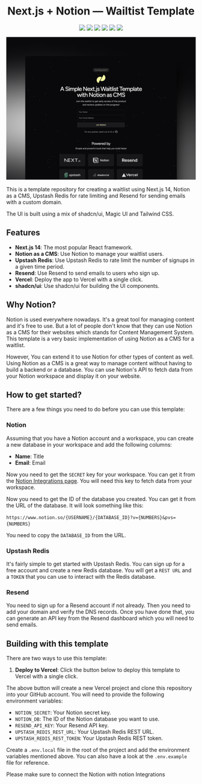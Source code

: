 <h1 align="center">Next.js + Notion — Wailtist Template</h1>

<p align="center">

<img src ="https://img.shields.io/badge/Next.js-000000.svg?style=for-the-badge&logo=nextdotjs&logoColor=white">
<img src ="https://img.shields.io/badge/Upstash-00E9A3.svg?style=for-the-badge&logo=Upstash&logoColor=white">
<img src ="https://img.shields.io/badge/Notion-000000.svg?style=for-the-badge&logo=Notion&logoColor=white">
<img src ="https://img.shields.io/badge/Resend-000000.svg?style=for-the-badge&logo=Resend&logoColor=white">
<img src ="https://img.shields.io/badge/shadcn/ui-000000.svg?style=for-the-badge&logo=shadcn/ui&logoColor=white">
<img src ="https://img.shields.io/badge/Vercel-000000.svg?style=for-the-badge&logo=Vercel&logoColor=white">

</p>

![GithubBanner](./app/opengraph-image.png)

This is a template repository for creating a waitlist using Next.js 14, Notion as a CMS, Upstash Redis for rate limiting and Resend for sending emails with a custom domain.

The UI is built using a mix of shadcn/ui, Magic UI and Tailwind CSS.


## Features

- **Next.js 14**: The most popular React framework.
- **Notion as a CMS**: Use Notion to manage your waitlist users.
- **Upstash Redis**: Use Upstash Redis to rate limit the number of signups in a given time period.
- **Resend**: Use Resend to send emails to users who sign up.
- **Vercel**: Deploy the app to Vercel with a single click.
- **shadcn/ui**: Use shadcn/ui for building the UI components.

## Why Notion?

Notion is used everywhere nowadays. It's a great tool for managing content and it's free to use. But a lot of people don't know that they can use Notion as a CMS for their websites which stands for Content Management System. This template is a very basic implementation of using Notion as a CMS for a waitlist.

However, You can extend it to use Notion for other types of content as well. Using Notion as a CMS is a great way to manage content without having to build a backend or a database. You can use Notion's API to fetch data from your Notion workspace and display it on your website.

## How to get started?

There are a few things you need to do before you can use this template:

### Notion

Assuming that you have a Notion account and a workspace, you can create a new database in your workspace and add the following columns:

- **Name**: Title
- **Email**: Email

Now you need to get the `SECRET` key for your workspace. You can get it from the [Notion Integrations page](https://www.notion.so/my-integrations). You will need this key to fetch data from your workspace.

Now you need to get the ID of the database you created. You can get it from the URL of the database. It will look something like this:

`https://www.notion.so/{USERNAME}/{DATABASE_ID}?v={NUMBERS}&pvs={NUMBERS}`

You need to copy the `DATABASE_ID` from the URL.

### Upstash Redis

It's fairly simple to get started with Upstash Redis. You can sign up for a free account and create a new Redis database. You will get a `REST URL` and a `TOKEN` that you can use to interact with the Redis database.

### Resend

You need to sign up for a Resend account if not already. Then you need to add your domain and verify the DNS records. Once you have done that, you can generate an API key from the Resend dashboard which you will need to send emails.

## Building with this template

There are two ways to use this template:

1. **Deploy to Vercel**: Click the button below to deploy this template to Vercel with a single click.


The above button will create a new Vercel project and clone this repository into your GitHub account. You will need to provide the following environment variables:

- `NOTION_SECRET`: Your Notion secret key.
- `NOTION_DB`: The ID of the Notion database you want to use.
- `RESEND_API_KEY`: Your Resend API key.
- `UPSTASH_REDIS_REST_URL`: Your Upstash Redis REST URL.
- `UPSTASH_REDIS_REST_TOKEN`: Your Upstash Redis REST token.



Create a `.env.local` file in the root of the project and add the environment variables mentioned above. You can also have a look at the `.env.example` file for reference.

Please make sure to connect the Notion with notion Integrations 
